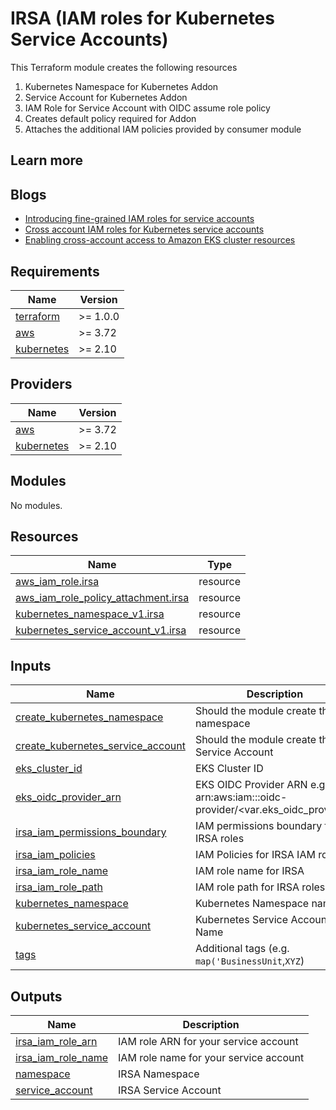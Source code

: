 # IRSA (IAM roles for Kubernetes Service Accounts)

This Terraform module creates the following resources

1.  Kubernetes Namespace for Kubernetes Addon
2.  Service Account for Kubernetes Addon
3.  IAM Role for Service Account with OIDC assume role policy
4.  Creates default policy required for Addon
5.  Attaches the additional IAM policies provided by consumer module

## Learn more

## Blogs

- [Introducing fine-grained IAM roles for service accounts](https://aws.amazon.com/blogs/opensource/introducing-fine-grained-iam-roles-service-accounts/)
- [Cross account IAM roles for Kubernetes service accounts](https://aws.amazon.com/blogs/containers/cross-account-iam-roles-for-kubernetes-service-accounts/)
- [Enabling cross-account access to Amazon EKS cluster resources](https://aws.amazon.com/blogs/containers/enabling-cross-account-access-to-amazon-eks-cluster-resources/)

<!-- BEGINNING OF PRE-COMMIT-TERRAFORM DOCS HOOK -->
## Requirements

| Name | Version |
|------|---------|
| <a name="requirement_terraform"></a> [terraform](#requirement\_terraform) | >= 1.0.0 |
| <a name="requirement_aws"></a> [aws](#requirement\_aws) | >= 3.72 |
| <a name="requirement_kubernetes"></a> [kubernetes](#requirement\_kubernetes) | >= 2.10 |

## Providers

| Name | Version |
|------|---------|
| <a name="provider_aws"></a> [aws](#provider\_aws) | >= 3.72 |
| <a name="provider_kubernetes"></a> [kubernetes](#provider\_kubernetes) | >= 2.10 |

## Modules

No modules.

## Resources

| Name | Type |
|------|------|
| [aws_iam_role.irsa](https://registry.terraform.io/providers/hashicorp/aws/latest/docs/resources/iam_role) | resource |
| [aws_iam_role_policy_attachment.irsa](https://registry.terraform.io/providers/hashicorp/aws/latest/docs/resources/iam_role_policy_attachment) | resource |
| [kubernetes_namespace_v1.irsa](https://registry.terraform.io/providers/hashicorp/kubernetes/latest/docs/resources/namespace_v1) | resource |
| [kubernetes_service_account_v1.irsa](https://registry.terraform.io/providers/hashicorp/kubernetes/latest/docs/resources/service_account_v1) | resource |

## Inputs

| Name | Description | Type | Default | Required |
|------|-------------|------|---------|:--------:|
| <a name="input_create_kubernetes_namespace"></a> [create\_kubernetes\_namespace](#input\_create\_kubernetes\_namespace) | Should the module create the namespace | `bool` | `true` | no |
| <a name="input_create_kubernetes_service_account"></a> [create\_kubernetes\_service\_account](#input\_create\_kubernetes\_service\_account) | Should the module create the Service Account | `bool` | `true` | no |
| <a name="input_eks_cluster_id"></a> [eks\_cluster\_id](#input\_eks\_cluster\_id) | EKS Cluster ID | `string` | n/a | yes |
| <a name="input_eks_oidc_provider_arn"></a> [eks\_oidc\_provider\_arn](#input\_eks\_oidc\_provider\_arn) | EKS OIDC Provider ARN e.g., arn:aws:iam::<ACCOUNT-ID>:oidc-provider/<var.eks\_oidc\_provider> | `string` | n/a | yes |
| <a name="input_irsa_iam_permissions_boundary"></a> [irsa\_iam\_permissions\_boundary](#input\_irsa\_iam\_permissions\_boundary) | IAM permissions boundary for IRSA roles | `string` | `""` | no |
| <a name="input_irsa_iam_policies"></a> [irsa\_iam\_policies](#input\_irsa\_iam\_policies) | IAM Policies for IRSA IAM role | `list(string)` | `[]` | no |
| <a name="input_irsa_iam_role_name"></a> [irsa\_iam\_role\_name](#input\_irsa\_iam\_role\_name) | IAM role name for IRSA | `string` | `""` | no |
| <a name="input_irsa_iam_role_path"></a> [irsa\_iam\_role\_path](#input\_irsa\_iam\_role\_path) | IAM role path for IRSA roles | `string` | `"/"` | no |
| <a name="input_kubernetes_namespace"></a> [kubernetes\_namespace](#input\_kubernetes\_namespace) | Kubernetes Namespace name | `string` | n/a | yes |
| <a name="input_kubernetes_service_account"></a> [kubernetes\_service\_account](#input\_kubernetes\_service\_account) | Kubernetes Service Account Name | `string` | n/a | yes |
| <a name="input_tags"></a> [tags](#input\_tags) | Additional tags (e.g. `map('BusinessUnit`,`XYZ`) | `map(string)` | `{}` | no |

## Outputs

| Name | Description |
|------|-------------|
| <a name="output_irsa_iam_role_arn"></a> [irsa\_iam\_role\_arn](#output\_irsa\_iam\_role\_arn) | IAM role ARN for your service account |
| <a name="output_irsa_iam_role_name"></a> [irsa\_iam\_role\_name](#output\_irsa\_iam\_role\_name) | IAM role name for your service account |
| <a name="output_namespace"></a> [namespace](#output\_namespace) | IRSA Namespace |
| <a name="output_service_account"></a> [service\_account](#output\_service\_account) | IRSA Service Account |
<!-- END OF PRE-COMMIT-TERRAFORM DOCS HOOK -->
